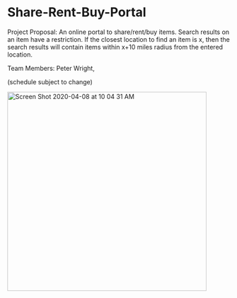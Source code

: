 # Share-Rent-Buy-Portal
Project Proposal: An online portal to share/rent/buy items. Search results on an item have a restriction. If the closest location to find an item is x, then the search results will contain items within x+10 miles radius from the entered location.

Team Members: Peter Wright, 

(schedule subject to change)

<img width="450" alt="Screen Shot 2020-04-08 at 10 04 31 AM" src="https://user-images.githubusercontent.com/44282168/78812572-77266080-7980-11ea-96d1-51698747be1f.png">
